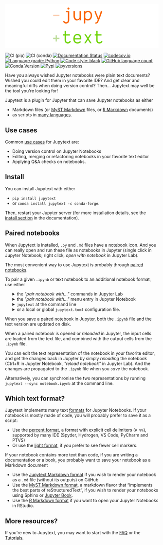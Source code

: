 ![](https://raw.githubusercontent.com/mwouts/jupytext/master/docs/logo_large.png)

![CI (pip)](https://github.com/mwouts/jupytext/workflows/CI%20(pip)/badge.svg)
![CI (conda)](https://github.com/mwouts/jupytext/workflows/CI%20(conda)/badge.svg)
[![Documentation Status](https://readthedocs.org/projects/jupytext/badge/?version=latest)](https://jupytext.readthedocs.io/en/latest/?badge=latest)
[![codecov.io](https://codecov.io/github/mwouts/jupytext/coverage.svg?branch=master)](https://codecov.io/gh/mwouts/jupytext/branch/master)
[![Language grade: Python](https://img.shields.io/lgtm/grade/python/g/mwouts/jupytext.svg)](https://lgtm.com/projects/g/mwouts/jupytext/context:python)
[![Code style: black](https://img.shields.io/badge/code%20style-black-000000.svg)](https://github.com/psf/black)
[![GitHub language count](https://img.shields.io/github/languages/count/mwouts/jupytext)](docs/languages.md)
[![Conda Version](https://img.shields.io/conda/vn/conda-forge/jupytext.svg)](https://anaconda.org/conda-forge/jupytext)
[![Pypi](https://img.shields.io/pypi/v/jupytext.svg)](https://pypi.python.org/pypi/jupytext)
[![pyversions](https://img.shields.io/pypi/pyversions/jupytext.svg)](https://pypi.python.org/pypi/jupytext)

Have you always wished Jupyter notebooks were plain text documents? Wished you could edit them in your favorite IDE? And get clear and meaningful diffs when doing version control? Then... Jupytext may well be the tool you're looking for!

Jupytext is a plugin for Jupyter that can save Jupyter notebooks as either
- Markdown files (or [MyST Markdown](docs/formats.md#myst-markdown) files, or [R Markdown](docs/formats.md#r-markdown) documents)
- as scripts in [many languages](docs/languages.md).

## Use cases

Common [use cases](docs/examples.md) for Jupytext are:
- Doing version control on Jupyter Notebooks
- Editing, merging or refactoring notebooks in your favorite text editor
- Applying Q&A checks on notebooks.

## Install

You can install Jupytext with either
- `pip install jupytext`
- or `conda install jupytext -c conda-forge`.

Then, restart your Jupyter server (for more installation details, see the [install section](docs/install.md) in the documentation).

## Paired notebooks

When Jupytext is installed, `.py` and `.md` files have a notebook icon. And you can really open and run these file as notebooks in Jupyter (single click in Jupyter Notebook; right click, _open with notebook_ in Jupyter Lab).

The most convenient way to use Jupytext is probably through [paired notebooks](docs/paired-notebooks.md).

To pair a given `.ipynb` or text notebook to an additional notebook format, use either
<ul>
<details>
  <summary>the <i>"pair notebook with..."</i> commands in Jupyter Lab</summary>

[![](https://raw.githubusercontent.com/mwouts/jupytext/master/packages/labextension/jupytext_commands.png)](docs/install.md#jupytext-commands-in-jupyterlab)
</details>

<details>
  <summary>the <i>"pair notebook with..."</i> menu entry in Jupyter Notebook</summary>

[![](https://raw.githubusercontent.com/mwouts/jupytext/master/jupytext/nbextension/jupytext_menu.png)](docs/install.md#jupytext-menu-in-jupyter-notebook)
</details>

<details>
  <summary><code>jupytext</code> at the command line</summary>

with e.g.
```
jupytext --set-formats ipynb,py:percent notebook.ipynb
```
see the [documentation](docs/config/md#per-notebook-configuration).
</details>

<details>
  <summary>or a local or global <code>jupytext.toml</code> configuration file.</summary>

with e.g. the following content:
```
default_jupytext_formats = "ipynb,py:percent"
```
see the [documentation](docs/config/md#configuring-paired-notebooks-globally).
</details>
</ul>

When you save a paired notebook in Jupyter, both the `.ipynb` file and the text version are updated on disk.

When a paired notebook is opened or _reloaded_ in Jupyter, the input cells are loaded from the text file, and combined with the output cells from the `.ipynb` file.

You can edit the text representation of the notebook in your favorite editor, and get the changes back in Jupyter by simply _reloading_ the notebook (Ctrl+R in Jupyter Notebook, <i>"reload notebook"</i> in Jupyter Lab). And the changes are propagated to the `.ipynb` file when you _save_ the notebook.

Alternatively, you can synchronise the two representations by running `jupytext --sync notebook.ipynb` at the command line.

## Which text format?

Jupytext implements many text [formats](docs/formats.md) for Jupyter Notebooks. If your notebook is mostly made of code, you will probably prefer to save it as a script:
-  Use the [percent format](docs/formats.md#the-percent-format), a format with explicit cell delimiters (`# %%`), supported by many IDE (Spyder, Hydrogen, VS Code, PyCharm and PTVS)
-  Or use the [light format](docs/formats.md#the-light-format), if you prefer to see fewer cell markers.

If your notebook contains more text than code, if you are writing a documentation or a book, you probably want to save your notebook as a Markdown document
- Use the [Jupytext Markdown format](docs/formats.md#jupytext-markdown) if you wish to render your notebook as a `.md` file (without its outputs) on GitHub
- Use the [MyST Markdown format](docs/formats.md#myst-markdown), a markdown flavor that “implements the best parts of reStructuredText”, if you wish to render your notebooks using Sphinx or [Jupyter Book](https://jupyterbook.org).
- Use the [R Markdown format](docs/formats.md#r-markdown) if you want to open your Jupyter Notebooks in RStudio.

## More resources?

If you're new to Jupytext, you may want to start with the [FAQ](docs/faq.md) or the [Tutorials](docs/tutorials.md).
